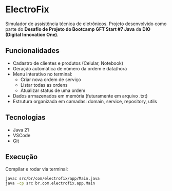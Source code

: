 # ElectroFix
Simulador de assistência técnica de eletrônicos.
Projeto desenvolvido como parte do **Desafio de Projeto do Bootcamp GFT Start #7 Java** da **DIO (Digital Innovation One)**.

## Funcionalidades

- Cadastro de clientes e produtos (Celular, Notebook)
- Geração automática de número da ordem e data/hora
- Menu interativo no terminal:
  - Criar nova ordem de serviço
  - Listar todas as ordens
  - Atualizar status de uma ordem
- Dados armazenados em memória (futuramente em arquivo .txt)
- Estrutura organizada em camadas: domain, service, repository, utils

## Tecnologias

- Java 21
- VSCode
- Git

## Execução

Compilar e rodar via terminal:
```bash
javac src/br/com/electrofix/app/Main.java
java -cp src br.com.electrofix.app.Main
